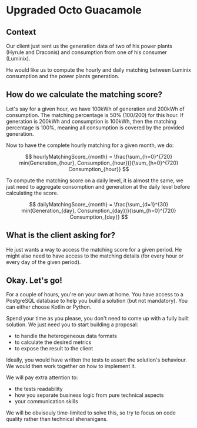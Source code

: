 # Upgraded Octo Guacamole
## Context
Our client just sent us the generation data of two of his power plants (Hyrule and Draconis) and consumption from one of his consumer (Luminix). 

He would like us to compute the hourly and daily matching between Luminix consumption and the power plants generation.

## How do we calculate the matching score?

Let's say for a given hour, we have 100kWh of generation and 200kWh of consumption. The matching percentage is 50% (100/200) for this hour. 
If generation is 200kWh and consumption is 100kWh, then the matching percentage is 100%, meaning all consumption is covered by the provided generation.


Now to have the complete hourly matching for a given month, we do:

$$ hourlyMatchingScore_{month} =  \frac{\sum_{h=0}^{720} min(Generation_{hour}, Consumption_{hour})}{\sum_{h=0}^{720} Consumption_{hour}} $$


To compute the matching score on a daily level, it is almost the same, we just need to aggregate consomption and generation at the daily level before calculating the score.

$$ dailyMatchingScore_{month} =  \frac{\sum_{d=1}^{30} min(Generation_{day}, Consumption_{day})}{\sum_{h=0}^{720} Consumption_{day}} $$

## What is the client asking for?

He just wants a way to access the matching score for a given period. He might also need to have access to the matching details (for every hour or every day of the given period).

## Okay. Let's go!

For a couple of hours, you're on your own at home. You have access to a PostgreSQL database to help you build a solution (but not mandatory). You can either choose Kotlin or Python.

Spend your time as you please, you don't need to come up with a fully built solution. We just need you to start building a proposal:
- to handle the heterogeneous data formats
- to calculate the desired metrics
- to expose the result to the client

Ideally, you would have written the tests to assert the solution's behaviour. We would then work together on how to implement it.

We will pay extra attention to:
- the tests readability
- how you separate business logic from pure technical aspects
- your communication skills

We will be obvisouly time-limited to solve this, so try to focus on code quality rather than technical shenanigans.



